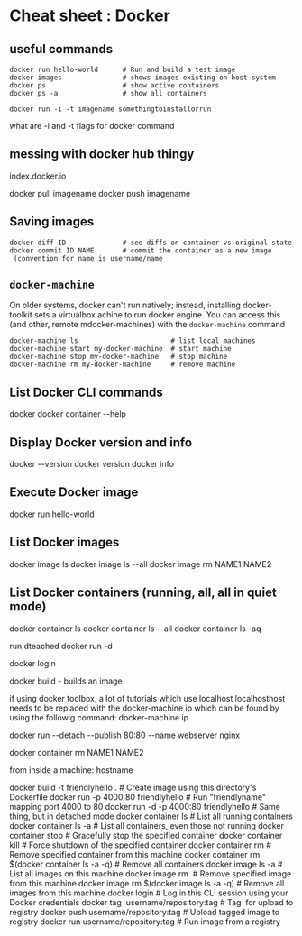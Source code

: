 # Cheat sheet : Docker

## useful commands

    docker run hello-world      # Run and build a test image
    docker images               # shows images existing on host system
    docker ps                   # show active containers
    docker ps -a                # show all containers

    docker run -i -t imagename somethingtoinstallorrun

what are -i and -t flags for docker command

## messing with docker hub thingy

index.docker.io

docker pull imagename
docker push imagename

## Saving images

    docker diff ID              # see diffs on container vs original state
    docker commit ID NAME       # commit the container as a new image _(convention for name is username/name_

## `docker-machine`

On older systems, docker can't run natively; instead, installing docker-toolkit sets a virtualbox achine to run docker engine. You can access this (and other, remote mdocker-machines) with the `docker-machine` command

    docker-machine ls                       # list local machines
    docker-machine start my-docker-machine  # start machine
    docker-machine stop my-docker-machine   # stop machine
    docker-machine rm my-docker-machine     # remove machine




## List Docker CLI commands
docker
docker container --help

## Display Docker version and info
docker --version
docker version
docker info

## Execute Docker image
docker run hello-world

## List Docker images
docker image ls
docker image ls --all
docker image rm NAME1 NAME2

## List Docker containers (running, all, all in quiet mode)
docker container ls
docker container ls --all
docker container ls -aq


run dteached
docker run -d


docker login

docker build - builds an image

if using docker toolbox, a lot of tutorials which use localhost localhosthost needs to be replaced with the docker-machine ip which can be found by using the followig command:
docker-machine ip


docker run --detach --publish 80:80 --name webserver nginx



docker container rm NAME1 NAME2

from inside a machine:
hostname








docker build -t friendlyhello .  # Create image using this directory's Dockerfile
docker run -p 4000:80 friendlyhello  # Run "friendlyname" mapping port 4000 to 80
docker run -d -p 4000:80 friendlyhello         # Same thing, but in detached mode
docker container ls                                # List all running containers
docker container ls -a             # List all containers, even those not running
docker container stop <hash>           # Gracefully stop the specified container
docker container kill <hash>         # Force shutdown of the specified container
docker container rm <hash>        # Remove specified container from this machine
docker container rm $(docker container ls -a -q)         # Remove all containers
docker image ls -a                             # List all images on this machine
docker image rm <image id>            # Remove specified image from this machine
docker image rm $(docker image ls -a -q)   # Remove all images from this machine
docker login             # Log in this CLI session using your Docker credentials
docker tag <image> username/repository:tag  # Tag <image> for upload to registry
docker push username/repository:tag            # Upload tagged image to registry
docker run username/repository:tag                   # Run image from a registry
